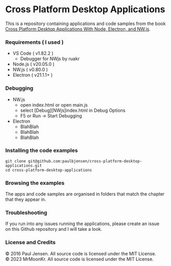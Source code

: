 # Cross Platform Desktop Applications

This is a repository containing applications and code samples from the book [Cross Platform Desktop Applications With Node, Electron, and NW.js](https://manning.com/books/cross-platform-desktop-applications).

### Requirements ( I used )

- VS Code ( v1.82.2 )
  + Debugger for NWjs by ruakr
- Node.js ( v20.05.0 )
- NW.js ( v0.80.0 )
- Electron ( v21.1.1+ )

### Debugging

- NW.js
  + open index.html or open main.js
  + select [Debug][NWjs]index.html in Debug Options
  + F5 or Run -> Start Debugging
- Electron
  + BlahBlah
  + BlahBlah
  + BlahBlah

### Installing the code examples

    git clone git@github.com:paulbjensen/cross-platform-desktop-applications.git
    cd cross-platform-desktop-applications
    
### Browsing the examples

The apps and code samples are organised in folders that match the chapter that they appear in.

### Troubleshooting

If you run into any issues running the applications, please create an issue on this Github repository and I will take a look.

### License and Credits

&copy; 2016 Paul Jensen. All source code is licensed under the MIT License.  
&copy; 2023 MrMoonKr. All source code is licensed under the MIT License.  
